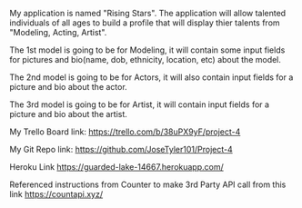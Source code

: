 My application is named "Rising Stars". The application will allow talented individuals of all ages to build a profile that will display thier talents from "Modeling, Acting, Artist".

The 1st model is going to be for Modeling, it will contain some input fields for pictures and bio(name, dob, ethnicity, location, etc) about the model.

The 2nd model is going to be for Actors, it will also contain input fields for a picture and bio about the actor.

The 3rd model is going to be for Artist, it will contain input fields for a picture and bio about the artist.


My Trello Board link: https://trello.com/b/38uPX9yF/project-4

My Git Repo link: https://github.com/JoseTyler101/Project-4

Heroku Link https://guarded-lake-14667.herokuapp.com/


Referenced instructions from Counter to make 3rd Party API call from this link
https://countapi.xyz/